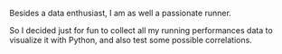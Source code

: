 Besides a data enthusiast, I am as well a passionate runner. 

So I decided just for fun to collect all my running performances data to visualize it with Python, and also test some possible correlations.
